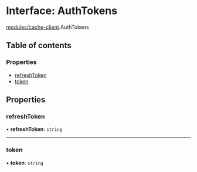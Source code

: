 # Interface: AuthTokens

[modules/cache-client](../modules/modules_cache_client.md).AuthTokens

## Table of contents

### Properties

- [refreshToken](modules_cache_client.AuthTokens.md#refreshtoken)
- [token](modules_cache_client.AuthTokens.md#token)

## Properties

### refreshToken

• **refreshToken**: `string`

___

### token

• **token**: `string`
